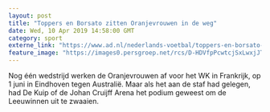 ```yaml
---
layout: post
title: "Toppers en Borsato zitten Oranjevrouwen in de weg"
date: Wed, 10 Apr 2019 14:58:00 GMT
category: sport
externe_link: "https://www.ad.nl/nederlands-voetbal/toppers-en-borsato-zitten-oranjevrouwen-in-de-weg~ac9cb18e/"
feature_image: "https://images0.persgroep.net/rcs/D-HDVfpPcwtcjSxLwxjJTHl0vyg/diocontent/145243118/_fitwidth/400/?appId=21791a8992982cd8da851550a453bd7f&quality=0.7"
---
```


Nog één wedstrijd werken de Oranjevrouwen af voor het WK in Frankrijk, op 1 juni in Eindhoven tegen Australië. Maar als het aan de staf had gelegen, had De Kuip of de Johan Cruijff Arena het podium geweest om de Leeuwinnen uit te zwaaien.
